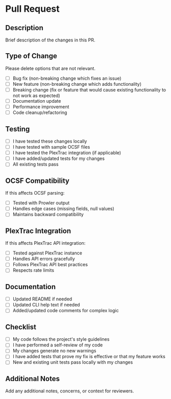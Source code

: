 # Pull Request

## Description
Brief description of the changes in this PR.

## Type of Change
Please delete options that are not relevant.

- [ ] Bug fix (non-breaking change which fixes an issue)
- [ ] New feature (non-breaking change which adds functionality)
- [ ] Breaking change (fix or feature that would cause existing functionality to not work as expected)
- [ ] Documentation update
- [ ] Performance improvement
- [ ] Code cleanup/refactoring

## Testing
- [ ] I have tested these changes locally
- [ ] I have tested with sample OCSF files
- [ ] I have tested the PlexTrac integration (if applicable)
- [ ] I have added/updated tests for my changes
- [ ] All existing tests pass

## OCSF Compatibility
If this affects OCSF parsing:
- [ ] Tested with Prowler output
- [ ] Handles edge cases (missing fields, null values)
- [ ] Maintains backward compatibility

## PlexTrac Integration
If this affects PlexTrac API integration:
- [ ] Tested against PlexTrac instance
- [ ] Handles API errors gracefully
- [ ] Follows PlexTrac API best practices
- [ ] Respects rate limits

## Documentation
- [ ] Updated README if needed
- [ ] Updated CLI help text if needed
- [ ] Added/updated code comments for complex logic

## Checklist
- [ ] My code follows the project's style guidelines
- [ ] I have performed a self-review of my code
- [ ] My changes generate no new warnings
- [ ] I have added tests that prove my fix is effective or that my feature works
- [ ] New and existing unit tests pass locally with my changes

## Additional Notes
Add any additional notes, concerns, or context for reviewers.